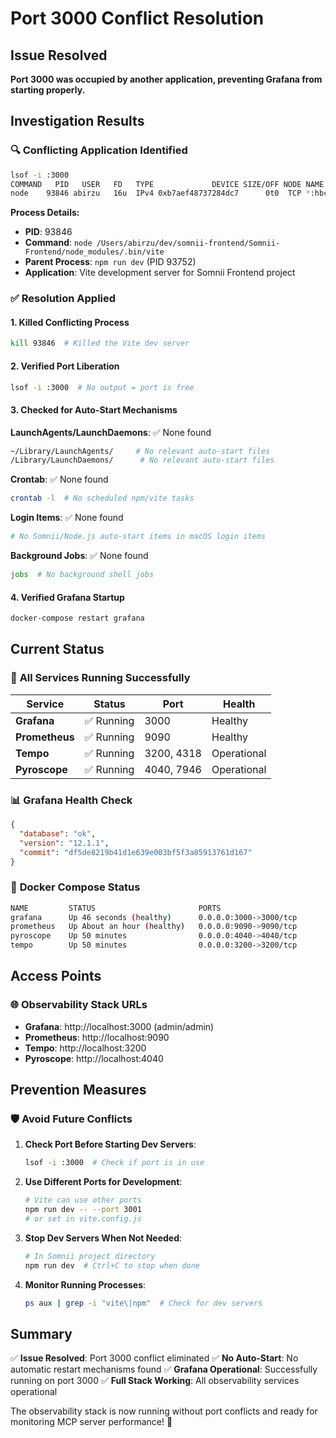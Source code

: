 # Port 3000 Conflict Resolution

## Issue Resolved
**Port 3000 was occupied by another application, preventing Grafana from starting properly.**

## Investigation Results

### 🔍 **Conflicting Application Identified**
```bash
lsof -i :3000
COMMAND   PID   USER   FD   TYPE             DEVICE SIZE/OFF NODE NAME
node    93846 abirzu   16u  IPv4 0xb7aef48737284dc7      0t0  TCP *:hbci (LISTEN)
```

**Process Details:**
- **PID**: 93846
- **Command**: `node /Users/abirzu/dev/somnii-frontend/Somnii-Frontend/node_modules/.bin/vite`
- **Parent Process**: `npm run dev` (PID 93752)
- **Application**: Vite development server for Somnii Frontend project

### ✅ **Resolution Applied**

#### 1. **Killed Conflicting Process**
```bash
kill 93846  # Killed the Vite dev server
```

#### 2. **Verified Port Liberation**
```bash
lsof -i :3000  # No output = port is free
```

#### 3. **Checked for Auto-Start Mechanisms**

**LaunchAgents/LaunchDaemons**: ✅ None found
```bash
~/Library/LaunchAgents/     # No relevant auto-start files
/Library/LaunchDaemons/      # No relevant auto-start files
```

**Crontab**: ✅ None found
```bash
crontab -l  # No scheduled npm/vite tasks
```

**Login Items**: ✅ None found
```bash
# No Somnii/Node.js auto-start items in macOS login items
```

**Background Jobs**: ✅ None found
```bash
jobs  # No background shell jobs
```

#### 4. **Verified Grafana Startup**
```bash
docker-compose restart grafana
```

## Current Status

### 🎯 **All Services Running Successfully**

| Service | Status | Port | Health |
|---------|--------|------|--------|
| **Grafana** | ✅ Running | 3000 | Healthy |
| **Prometheus** | ✅ Running | 9090 | Healthy |
| **Tempo** | ✅ Running | 3200, 4318 | Operational |
| **Pyroscope** | ✅ Running | 4040, 7946 | Operational |

### 📊 **Grafana Health Check**
```json
{
  "database": "ok",
  "version": "12.1.1",
  "commit": "df5de8219b41d1e639e003bf5f3a85913761d167"
}
```

### 🐳 **Docker Compose Status**
```bash
NAME         STATUS                       PORTS
grafana      Up 46 seconds (healthy)      0.0.0.0:3000->3000/tcp
prometheus   Up About an hour (healthy)   0.0.0.0:9090->9090/tcp
pyroscope    Up 50 minutes                0.0.0.0:4040->4040/tcp
tempo        Up 50 minutes                0.0.0.0:3200->3200/tcp
```

## Access Points

### 🌐 **Observability Stack URLs**
- **Grafana**: http://localhost:3000 (admin/admin)
- **Prometheus**: http://localhost:9090
- **Tempo**: http://localhost:3200
- **Pyroscope**: http://localhost:4040

## Prevention Measures

### 🛡️ **Avoid Future Conflicts**

1. **Check Port Before Starting Dev Servers**:
   ```bash
   lsof -i :3000  # Check if port is in use
   ```

2. **Use Different Ports for Development**:
   ```bash
   # Vite can use other ports
   npm run dev -- --port 3001
   # or set in vite.config.js
   ```

3. **Stop Dev Servers When Not Needed**:
   ```bash
   # In Somnii project directory
   npm run dev  # Ctrl+C to stop when done
   ```

4. **Monitor Running Processes**:
   ```bash
   ps aux | grep -i "vite\|npm"  # Check for dev servers
   ```

## Summary

✅ **Issue Resolved**: Port 3000 conflict eliminated
✅ **No Auto-Start**: No automatic restart mechanisms found
✅ **Grafana Operational**: Successfully running on port 3000
✅ **Full Stack Working**: All observability services operational

The observability stack is now running without port conflicts and ready for monitoring MCP server performance! 🎉